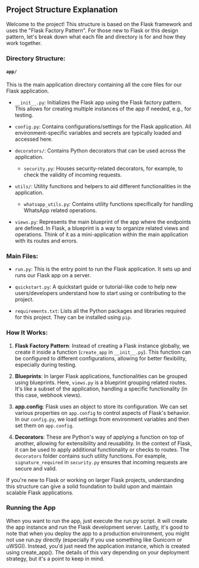 ## Project Structure Explanation

Welcome to the project! This structure is based on the Flask framework and uses the "Flask Factory Pattern". For those new to Flask or this design pattern, let's break down what each file and directory is for and how they work together.

### Directory Structure:

#### `app/` 
This is the main application directory containing all the core files for our Flask application.

- `__init__.py`: Initializes the Flask app using the Flask factory pattern. This allows for creating multiple instances of the app if needed, e.g., for testing.

- `config.py`: Contains configurations/settings for the Flask application. All environment-specific variables and secrets are typically loaded and accessed here.

- `decorators/`: Contains Python decorators that can be used across the application.
  - `security.py`: Houses security-related decorators, for example, to check the validity of incoming requests.

- `utils/`: Utility functions and helpers to aid different functionalities in the application.
  - `whatsapp_utils.py`: Contains utility functions specifically for handling WhatsApp related operations.

- `views.py`: Represents the main blueprint of the app where the endpoints are defined. In Flask, a blueprint is a way to organize related views and operations. Think of it as a mini-application within the main application with its routes and errors.

### Main Files:

- `run.py`: This is the entry point to run the Flask application. It sets up and runs our Flask app on a server.

- `quickstart.py`: A quickstart guide or tutorial-like code to help new users/developers understand how to start using or contributing to the project.

- `requirements.txt`: Lists all the Python packages and libraries required for this project. They can be installed using `pip`.

### How It Works:

1. **Flask Factory Pattern**: Instead of creating a Flask instance globally, we create it inside a function (`create_app` in `__init__.py`). This function can be configured to different configurations, allowing for better flexibility, especially during testing.

2. **Blueprints**: In larger Flask applications, functionalities can be grouped using blueprints. Here, `views.py` is a blueprint grouping related routes. It's like a subset of the application, handling a specific functionality (in this case, webhook views).

3. **app.config**: Flask uses an object to store its configuration. We can set various properties on `app.config` to control aspects of Flask's behavior. In our `config.py`, we load settings from environment variables and then set them on `app.config`.

4. **Decorators**: These are Python's way of applying a function on top of another, allowing for extensibility and reusability. In the context of Flask, it can be used to apply additional functionality or checks to routes. The `decorators` folder contains such utility functions. For example, `signature_required` in `security.py` ensures that incoming requests are secure and valid.

If you're new to Flask or working on larger Flask projects, understanding this structure can give a solid foundation to build upon and maintain scalable Flask applications.

### Running the App
When you want to run the app, just execute the run.py script. It will create the app instance and run the Flask development server.
Lastly, it's good to note that when you deploy the app to a production environment, you might not use run.py directly (especially if you use something like Gunicorn or uWSGI). Instead, you'd just need the application instance, which is created using create_app(). The details of this vary depending on your deployment strategy, but it's a point to keep in mind.